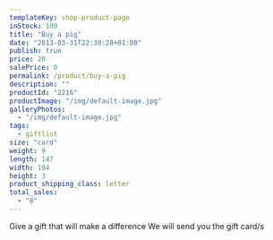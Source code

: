 ```yaml
---
templateKey: shop-product-page
inStock: 100
title: "Buy a pig"
date: "2013-03-31T22:30:28+01:00"
publish: true
price: 20
salePrice: 0
permalink: /product/buy-a-pig
description: ""
productId: "2216"
productImage: "/img/default-image.jpg"
galleryPhotos:
  - "/img/default-image.jpg"
tags:
  - giftlist
size: "card"
weight: 9
length: 147
width: 104
height: 3
product_shipping_class: letter
total_sales:
  - "8"
---
```


Give a gift that will make a difference We will send you the gift card/s
